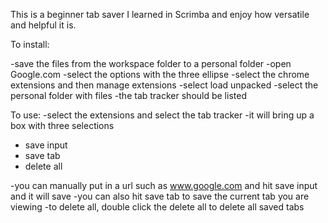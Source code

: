 This is a beginner tab saver I learned in Scrimba and enjoy how versatile and helpful it is.

To install:

-save the files from the workspace folder to a personal folder
-open Google.com
-select the options with the three ellipse
-select the chrome extensions and then manage extensions
-select load unpacked
-select the personal folder with files
-the tab tracker should be listed

To use:
-select the extensions and select the tab tracker
-it will bring up a box with three selections
- save input
- save tab
- delete all

-you can manually put in a url such as www.google.com and hit save input and it will save
-you can also hit save tab to save the current tab you are viewing
-to delete all, double click the delete all to delete all saved tabs
